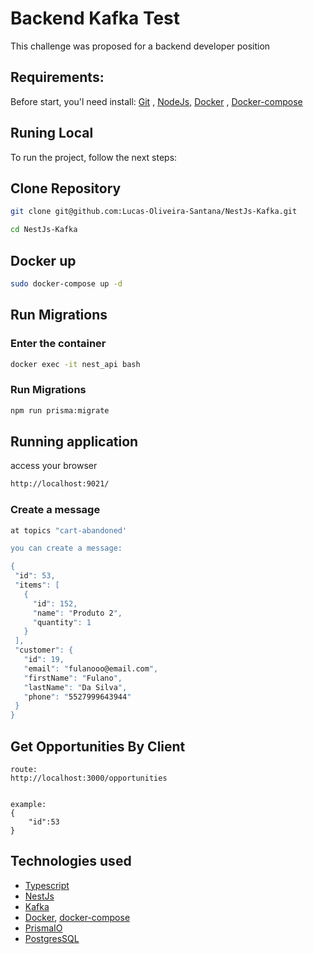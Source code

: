 <h1> Backend Kafka Test </h1>
This challenge was proposed for a backend developer position

## Requirements:

Before start, you'l need install: [Git](https://git-scm.com/book/en/v2/Getting-Started-Installing-Git) , [NodeJs](https://nodejs.org/en/download/), [Docker](https://docs.docker.com/engine/install/) , [Docker-compose](https://docs.docker.com/compose/install/)


## Runing Local
To run the project, follow the next steps:

## Clone Repository
```bash
git clone git@github.com:Lucas-Oliveira-Santana/NestJs-Kafka.git

cd NestJs-Kafka
```



 ## Docker up
  ```bash
  sudo docker-compose up -d
  ```

 ## Run Migrations

 ### Enter the container
   ```bash
  docker exec -it nest_api bash
  ```

 ### Run Migrations
   ```bash
  npm run prisma:migrate
  ```

## Running application
access your browser
```bash
http://localhost:9021/
```

### Create a message
 ```bash
at topics "cart-abandoned'

you can create a message:

{
  "id": 53,
  "items": [
    {
      "id": 152,
      "name": "Produto 2",
      "quantity": 1
    }
  ],
  "customer": {
    "id": 19,
    "email": "fulanooo@email.com",
    "firstName": "Fulano",
    "lastName": "Da Silva",
    "phone": "5527999643944"
  }
}
```

## Get Opportunities By Client
```
route:
http://localhost:3000/opportunities


example:
{
	"id":53
}
```

## Technologies used
- [Typescript](https://www.typescriptlang.org/)
- [NestJs](https://nestjs.com/)
- [Kafka](https://kafka.apache.org/)
- [Docker](https://www.docker.com/), [docker-compose](https://docs.docker.com/compose/)
- [PrismaIO](https://www.prisma.io/)
- [PostgresSQL](https://www.postgresql.org/)

